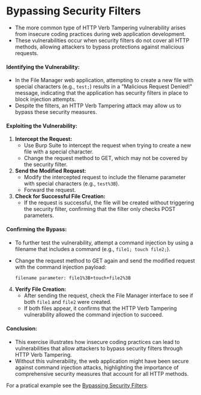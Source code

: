 # Bypassing Security Filters

* The more common type of HTTP Verb Tampering vulnerability arises from insecure coding practices during web application development.
* These vulnerabilities occur when security filters do not cover all HTTP methods, allowing attackers to bypass protections against malicious requests.

#### Identifying the Vulnerability:

* In the File Manager web application, attempting to create a new file with special characters (e.g., `test;`) results in a "Malicious Request Denied!" message, indicating that the application has security filters in place to block injection attempts.
* Despite the filters, an HTTP Verb Tampering attack may allow us to bypass these security measures.

#### Exploiting the Vulnerability:

1. **Intercept the Request:**
   * Use Burp Suite to intercept the request when trying to create a new file with a special character.
   * Change the request method to GET, which may not be covered by the security filter.
2. **Send the Modified Request:**
   * Modify the intercepted request to include the filename parameter with special characters (e.g., `test%3B`).
   * Forward the request.
3. **Check for Successful File Creation:**
   * If the request is successful, the file will be created without triggering the security filter, confirming that the filter only checks POST parameters.

#### Confirming the Bypass:

* To further test the vulnerability, attempt a command injection by using a filename that includes a command (e.g., `file1; touch file2;`).
*   Change the request method to GET again and send the modified request with the command injection payload:

    ```bash
    filename parameter: file1%3B+touch+file2%3B
    ```

4. **Verify File Creation:**
   * After sending the request, check the File Manager interface to see if both `file1` and `file2` were created.
   * If both files appear, it confirms that the HTTP Verb Tampering vulnerability allowed the command injection to succeed.

#### Conclusion:

* This exercise illustrates how insecure coding practices can lead to vulnerabilities that allow attackers to bypass security filters through HTTP Verb Tampering.
* Without this vulnerability, the web application might have been secure against command injection attacks, highlighting the importance of comprehensive security measures that account for all HTTP methods.

For a pratical example see the [Bypassing Security Filters](https://app.gitbook.com/o/eXpdkTjmLVS0nzVHsMPS/s/t4gp37tj8QBnGMMf3DZs/~/changes/162/ctf-labs/htb-certified-bug-bounty-hunter/web-attacks/bypassing-security-filters).
